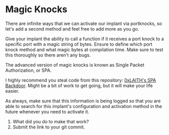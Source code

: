# Magic Knocks
There are infinite ways that we can activate our implant via portknocks, so let's add a second method and feel free to add more as you go. 

Give your implant the ability to call a function if it receives a port knock to a specific port with a magic string of bytes. Ensure to define which port knock method and what magic bytes at compilation time. Make sure to test this thoroughly so there aren't any bugs. 

The advanced version of magic knocks is known as Single Packet Authorization, or SPA. 

I highly recommend you steal code from this repository: [0xLAITH's SPA Backdoor](https://github.com/0xLAITH/SPA_Backdoor). Might be a bit of work to get going, but it will make your life easier.

As always, make sure that this information is being logged so that you are able to search for this implant's configuration and activation method in the future whenever you need to activate it.

1. What did you do to make that work? 
2. Submit the link to your git commit.


